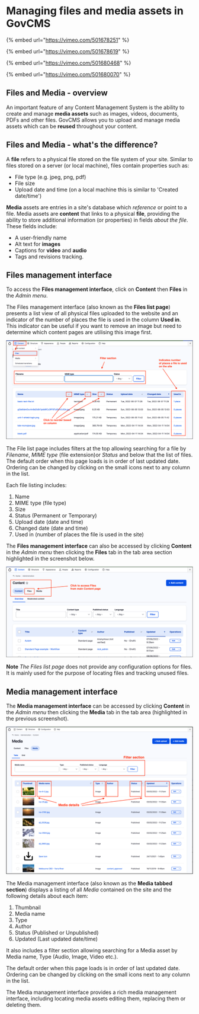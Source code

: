 # Managing files and media assets in GovCMS

{% embed url="https://vimeo.com/501678251" %}

{% embed url="https://vimeo.com/501678619" %}

{% embed url="https://vimeo.com/501680468" %}

{% embed url="https://vimeo.com/501680070" %}


## Files and Media - overview

An important feature of any Content Management System is the ability to create and manage **media assets** such as images, videos, documents, PDFs and other files. GovCMS allows you to upload and manage media assets which can be **reused** throughout your content.

## Files and Media - what's the difference?

A **file** refers to a physical file stored on the file system of your site. Similar to files stored on a server \(or local machine\), files contain properties such as:

- File type (e.g. jpeg, png, pdf)
- File size
- Upload date and time \(on a local machine this is similar to 'Created date/time'\)

**Media** assets are entries in a site's database which _reference_ or point to a file. Media assets are **content** that links to a physical **file**, providing the ability to store additional information \(or properties\) in fields _about the file_. These fields include:

- A user-friendly name
- Alt text for **images**
- Captions for **video** and **audio** 
- Tags and revisions tracking.


## Files management interface

To access the **Files management interface**, click on **Content** then **Files** in the _Admin menu_. 

The Files management interface \(also known as the **Files list page**\) presents a list view of all physical files uploaded to the website and an indicator of the number of places the file is used in the column **Used in**. This indicator can  be useful if you want to remove an image but need to determine which content pages are utilising this image first.

![Image of File management interface](../.gitbook/assets/Unit-6-Files-Media-1.png)

The File list page includes filters at the top allowing searching for a file by _Filename_, _MIME type_ \(file extension\)or _Status_ and below that the list of files. The default order when this page loads is in order of last updated date. Ordering can be changed by clicking on the small icons next to any column in the list.

Each file listing includes:
 
1. Name
2. MIME type \(file type\)
3. Size
4. Status \(Permanent or Temporary\)
5. Upload date \(date and time\)
6. Changed date \(date and time\)
7. Used in \(number of places the file is used in the site\)

The **Files management interface** can also be accessed by clicking **Content** in the _Admin menu_ then clicking the **Files** tab in the tab area section highlighted in the screenshot below.

![Image of accessing File Management interface](../.gitbook/assets/Unit-6-Files-Media-2.png)

**Note** _The Files list page_ does not provide any configuration options for files. It is mainly used for the purpose of locating files and tracking unused files.

## Media management interface

The **Media management interface** can be accessed by clicking **Content** in the _Admin menu_ then clicking the **Media** tab in the tab area \(highlighted in the previous screenshot\).

![Image of accessing Media Management interface](../.gitbook/assets/Unit-6-Files-Media-Interface-1.png)

The Media management interface \(also known as the **Media tabbed section**\) displays a listing of all _Media_ contained on the site and the following details about each item:

1. Thumbnail
2. Media name
3. Type
4. Author
5. Status \(Published or Unpublished\)
6. Updated \(Last updated date/time\)

It also includes a filter section allowing searching for a Media asset by Media name, Type \(Audio, Image, Video etc.\). 

The default order when this page loads is in order of last updated date. Ordering can be changed by clicking on the small icons next to any column in the list.

The Media management interface provides a rich media management interface, including locating media assets editing them, replacing them or deleting them.
